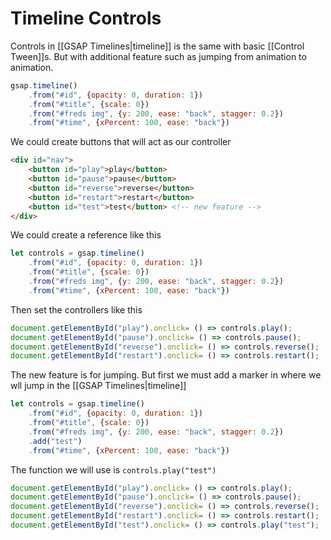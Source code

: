 # Timeline Controls
Controls in [[GSAP Timelines|timeline]] is the same with basic [[Control Tween]]s. But with additional feature such as jumping from animation to animation.
```js
gsap.timeline()
	.from("#id", {opacity: 0, duration: 1})
	.from("#title", {scale: 0})
	.from("#freds img", {y: 200, ease: "back", stagger: 0.2})
	.from("#time", {xPercent: 100, ease: "back"})
```

We could create buttons that will act as our controller
```html
<div id="nav">
    <button id="play">play</button>
    <button id="pause">pause</button>
    <button id="reverse">reverse</button>
    <button id="restart">restart</button>
    <button id="test">test</button> <!-- new feature -->
</div>
```

We could create a reference like this
```js
let controls = gsap.timeline()
	.from("#id", {opacity: 0, duration: 1})
	.from("#title", {scale: 0})
	.from("#freds img", {y: 200, ease: "back", stagger: 0.2})
	.from("#time", {xPercent: 100, ease: "back"})
```

Then set the controllers like this
```js
document.getElementById("play").onclick= () => controls.play();
document.getElementById("pause").onclick= () => controls.pause();
document.getElementById("reverse").onclick= () => controls.reverse();
document.getElementById("restart").onclick= () => controls.restart();
```

The new feature is for jumping. But first we must add a marker in where we wll jump in the [[GSAP Timelines|timeline]]
```js
let controls = gsap.timeline()
	.from("#id", {opacity: 0, duration: 1})
	.from("#title", {scale: 0})
	.from("#freds img", {y: 200, ease: "back", stagger: 0.2})
	.add("test")
	.from("#time", {xPercent: 100, ease: "back"})
```

The function we will use is `controls.play("test")`
```js
document.getElementById("play").onclick= () => controls.play();
document.getElementById("pause").onclick= () => controls.pause();
document.getElementById("reverse").onclick= () => controls.reverse();
document.getElementById("restart").onclick= () => controls.restart();
document.getElementById("test").onclick= () => controls.play("test");
```